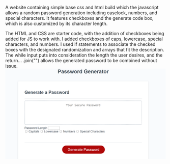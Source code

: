 
A website containing simple base css and html build which the javascript allows a random password generation including caselock, numbers, and special characters. It features checkboxes and the generate code box, which is also customized by its character length.

The HTML and CSS are starter code, with the addition of checkboxes being added for JS to work with. I added checkboxes of caps, lowercase, special characters, and numbers. I used if statements to associate the checked boxes with the designated randomization and arrays that fit the description. The while input puts into consideration the length the user desires, and the return... .join("") allows the generated password to be combined without issue.
![password generator website](./image.png)